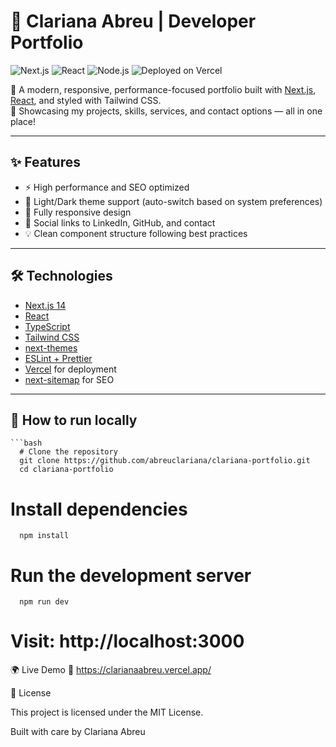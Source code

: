 # 🚀 Clariana Abreu | Developer Portfolio

![Next.js](https://img.shields.io/badge/Next.js-000000?style=for-the-badge&logo=nextdotjs&logoColor=white)
![React](https://img.shields.io/badge/React-20232A?style=for-the-badge&logo=react&logoColor=61DAFB)
![Node.js](https://img.shields.io/badge/Node.js-339933?style=for-the-badge&logo=nodedotjs&logoColor=white)
![Deployed on Vercel](https://img.shields.io/badge/Deployed-Vercel-000000?style=for-the-badge&logo=vercel)

🎯 A modern, responsive, performance-focused portfolio built with [Next.js](https://nextjs.org/), [React](https://react.dev/), and styled with Tailwind CSS.  
🎨 Showcasing my projects, skills, services, and contact options — all in one place!

---

## ✨ Features

- ⚡️ High performance and SEO optimized
- 🌙 Light/Dark theme support (auto-switch based on system preferences)
- 📱 Fully responsive design
- 🔗 Social links to LinkedIn, GitHub, and contact
- 💡 Clean component structure following best practices

---

## 🛠️ Technologies

- [Next.js 14](https://nextjs.org/)
- [React](https://react.dev/)
- [TypeScript](https://www.typescriptlang.org/)
- [Tailwind CSS](https://tailwindcss.com/)
- [next-themes](https://www.npmjs.com/package/next-themes)
- [ESLint + Prettier](https://eslint.org/)
- [Vercel](https://vercel.com/) for deployment
- [next-sitemap](https://github.com/iamvishnusankar/next-sitemap) for SEO

---

## 🚧 How to run locally

    ```bash
      # Clone the repository
      git clone https://github.com/abreuclariana/clariana-portfolio.git
      cd clariana-portfolio

 # Install dependencies
 
      npm install

# Run the development server

      npm run dev

# Visit: http://localhost:3000

🌍 Live Demo
🔗 https://clarianaabreu.vercel.app/


📄 License

This project is licensed under the MIT License.

 Built with care by Clariana Abreu
